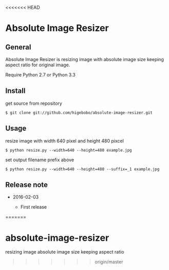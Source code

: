 <<<<<<< HEAD
# Absolute Image Resizer

## General

Absolute Image Resizer is resizing image with absolute image size
keeping aspect ratio for original image.

Require Python 2.7 or Python 3.3

## Install

get source from repository

    $ git clone git://github.com/higebobo/absolute-image-resizer.git

## Usage

resize image with width 640 pixel and height 480 pixcel

    $ python resize.py --width=640 --height=480 example.jpg

set output filename prefix above

    $ python resize.py --width=640 --height=480 --suffix=_1 example.jpg

## Release note

* 2016-02-03

    - First release

=======
# absolute-image-resizer
resizing image absolute image size keeping aspect ratio
>>>>>>> origin/master
